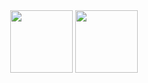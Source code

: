 
<div align="center">
    <img src="https://github-readme-stats.vercel.app/api?username=Youpee&theme=tokyonight&count_private=true&show_icons=true" height="100px" />
    <img src="https://github-readme-stats.vercel.app/api/top-langs/?username=Youpee&layout=compact&theme=tokyonight&hide=jupyter%20notebook" height="100px" />
</div>

<!--
**Youpee/Youpee** is a ✨ _special_ ✨ repository because its `README.md` (this file) appears on your GitHub profile.

Here are some ideas to get you started:

- 🔭 I’m currently working on ...
- 🌱 I’m currently learning ...
- 👯 I’m looking to collaborate on ...
- 🤔 I’m looking for help with ...
- 💬 Ask me about ...
- 📫 How to reach me: ...
- 😄 Pronouns: ...
- ⚡ Fun fact: ...
-->
